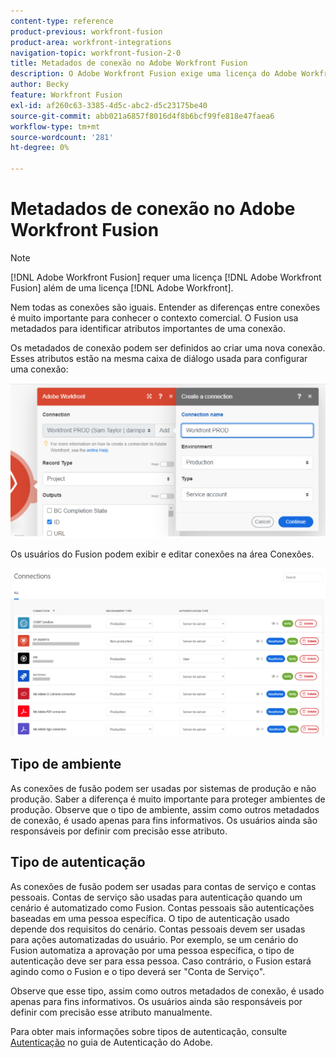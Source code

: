 ```yaml
---
content-type: reference
product-previous: workfront-fusion
product-area: workfront-integrations
navigation-topic: workfront-fusion-2-0
title: Metadados de conexão no Adobe Workfront Fusion
description: O Adobe Workfront Fusion exige uma licença do Adobe Workfront Fusion, além de uma licença do Adobe Workfront.
author: Becky
feature: Workfront Fusion
exl-id: af260c63-3385-4d5c-abc2-d5c23175be40
source-git-commit: abb021a6857f8016d4f8b6bcf99fe818e47faea6
workflow-type: tm+mt
source-wordcount: '281'
ht-degree: 0%

---
```


# Metadados de conexão no Adobe Workfront Fusion

>[!NOTE]
>
>[!DNL Adobe Workfront Fusion] requer uma licença [!DNL Adobe Workfront Fusion] além de uma licença [!DNL Adobe Workfront].

Nem todas as conexões são iguais. Entender as diferenças entre conexões é muito importante para conhecer o contexto comercial. O Fusion usa metadados para identificar atributos importantes de uma conexão.

Os metadados de conexão podem ser definidos ao criar uma nova conexão. Esses atributos estão na mesma caixa de diálogo usada para configurar uma conexão:

![Metadados de conexão](assets/connection-metadata-setup.png)

Os usuários do Fusion podem exibir e editar conexões na área Conexões.

![Metadados de conexão na área Conexões](assets/connections-area-metadata.png)

## Tipo de ambiente

As conexões de fusão podem ser usadas por sistemas de produção e não produção. Saber a diferença é muito importante para proteger ambientes de produção. Observe que o tipo de ambiente, assim como outros metadados de conexão, é usado apenas para fins informativos. Os usuários ainda são responsáveis por definir com precisão esse atributo.

## Tipo de autenticação

As conexões de fusão podem ser usadas para contas de serviço e contas pessoais. Contas de serviço são usadas para autenticação quando um cenário é automatizado como Fusion. Contas pessoais são autenticações baseadas em uma pessoa específica. O tipo de autenticação usado depende dos requisitos do cenário. Contas pessoais devem ser usadas para ações automatizadas do usuário. Por exemplo, se um cenário do Fusion automatiza a aprovação por uma pessoa específica, o tipo de autenticação deve ser para essa pessoa. Caso contrário, o Fusion estará agindo como o Fusion e o tipo deverá ser &quot;Conta de Serviço&quot;.

Observe que esse tipo, assim como outros metadados de conexão, é usado apenas para fins informativos. Os usuários ainda são responsáveis por definir com precisão esse atributo manualmente.

Para obter mais informações sobre tipos de autenticação, consulte [Autenticação](https://developer.adobe.com/developer-console/docs/guides/authentication/) no guia de Autenticação do Adobe.
